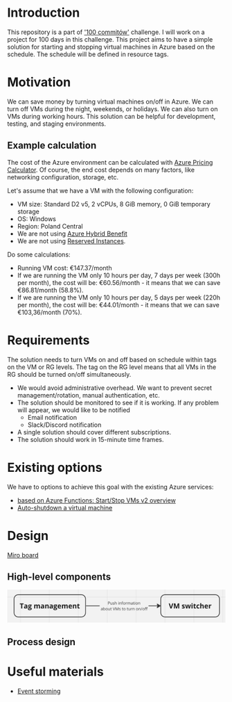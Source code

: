 # Introduction

This repository is a part of ['100 commitów'](https://100commitow.pl/) challenge. I will work on a project for 100 days in this challenge. This project aims to have a simple solution for starting and stopping virtual machines in Azure based on the schedule. The schedule will be defined in resource tags.

# Motivation

We can save money by turning virtual machines on/off in Azure. We can turn off VMs during the night, weekends, or holidays. We can also turn on VMs during working hours. This solution can be helpful for development, testing, and staging environments.

## Example calculation

The cost of the Azure environment can be calculated with [Azure Pricing Calculator](https://azure.microsoft.com/en-us/pricing/calculator/). Of course, the end cost depends on many factors, like networking configuration, storage, etc. 

Let's assume that we have a VM with the following configuration:
- VM size: Standard D2 v5, 2 vCPUs, 8 GiB memory, 0 GiB temporary storage
- OS: Windows
- Region: Poland Central
- We are not using [Azure Hybrid Benefit](https://azure.microsoft.com/en-us/pricing/hybrid-benefit/#overview)
- We are not using [Reserved Instances](https://azure.microsoft.com/en-us/pricing/reserved-vm-instances).

Do some calculations:

- Running VM cost: €147.37/month
- If we are running the VM only 10 hours per day, 7 days per week (300h per month), the cost will be: €60.56/month - it means that we can save €86.81/month (58.8%).
- If we are running the VM only 10 hours per day, 5 days per week (220h per month), the cost will be: €44.01/month - it means that we can save €103,36/month (70%).

# Requirements

The solution needs to turn VMs on and off based on schedule within tags on the VM or RG levels. The tag on the RG level means that all VMs in the RG should be turned on/off simultaneously.
- We would avoid administrative overhead. We want to prevent secret management/rotation, manual authentication, etc.
- The solution should be monitored to see if it is working. If any problem will appear, we would like to be notified
    - Email notification
    - Slack/Discord notification
- A single solution should cover different subscriptions.
- The solution should work in 15-minute time frames.

# Existing options

We have to options to achieve this goal with the existing Azure services:
- [based on Azure Functions: Start/Stop VMs v2 overview](https://learn.microsoft.com/en-us/azure/azure-functions/start-stop-vms/overview)
- [Auto-shutdown a virtual machine](https://learn.microsoft.com/en-us/azure/virtual-machines/auto-shutdown-vm?tabs=portal)

# Design 

[Miro board](https://miro.com/app/board/uXjVNmbIwqo=/?share_link_id=652932784930)

## High-level components

![High-level components](docs/assets/images/high-level-components.png)

## Process design



# Useful materials

- [Event storming](https://www.eventstorming.com/)